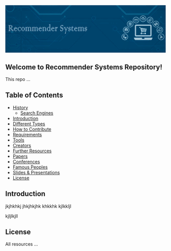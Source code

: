 <img src="RecSys.png"/>

## Welcome to Recommender Systems Repository!
This repo ...

## Table of Contents
* [History](https://maven.apache.org/)
  * [Search Engines]()
* [Introduction]()
* [Different Types]()
* [How to Contribute]()
* [Requirements]()
* [Tools]()
* [Creators]()
* [Further Resources]()
* [Papers]()
* [Conferences]()
* [Famous Peoples]()
* [Slides & Presentations]()
* [License](#license)

## Introduction
jkjhkhkj
jhkjhkjhk
khkkhk
kjlkkljl

kjljlkjll

## License
All resources ...
